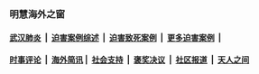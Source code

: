 
### 明慧海外之窗

####  [武汉肺炎](indexes/365.md?t=06152101) &nbsp;|&nbsp;  [迫害案例综述](indexes/328.md?t=06152101) &nbsp;|&nbsp; [迫害致死案例](indexes/277.md?t=06152101)  &nbsp;|&nbsp; [更多迫害案例](indexes/81.md?t=06152101)  &nbsp;|&nbsp; 
####  [时事评论](indexes/19.md?t=06152101) &nbsp;|&nbsp; [海外简讯](indexes/245.md?t=06152101)&nbsp;|&nbsp;  [社会支持](indexes/140.md?t=06152101) &nbsp;|&nbsp; [褒奖决议](indexes/282.md?t=06152101) &nbsp;|&nbsp; [社区报道](indexes/91.md?t=06152101)  &nbsp;|&nbsp; [天人之间](indexes/78.md?t=06152101) 

